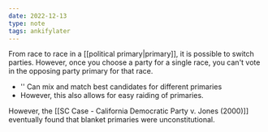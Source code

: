 ```yaml
---
date: 2022-12-13
type: note
tags: ankifylater
---
```


From race to race in a [[political primary|primary]], it is possible to switch parties. However, once you choose a party for a single race, you can't vote in the opposing party primary for that race.
- '' Can mix and match best candidates for different primaries
- However, this also allows for easy raiding of primaries.

However, the [[SC Case - California Democratic Party v. Jones (2000)]] eventually found that blanket primaries were unconstitutional.
